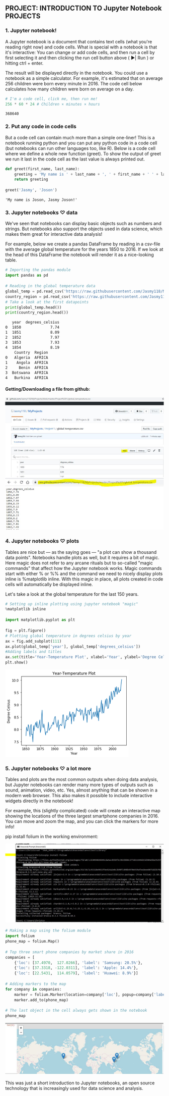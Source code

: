 ## PROJECT: INTRODUCTION TO Jupyter Notebook PROJECTS
### 1. Jupyter notebook!
A Jupyter notebook is a document that contains text cells (what you're reading right now) and code cells. What is special with a notebook is that it's interactive: You can change or add code cells, and then run a cell by first selecting it and then clicking the run cell button above ( ▶| Run ) or hitting ctrl + enter.

The result will be displayed directly in the notebook. You could use a notebook as a simple calculator. For example, it's estimated that on average 256 children were born every minute in 2016. The code cell below calculates how many children were born on average on a day.


```python
# I'm a code cell, click me, then run me!
256 * 60 * 24 # Children × minutes × hours
```




    368640



### 2. Put any code in code cells
But a code cell can contain much more than a simple one-liner! This is a notebook running python and you can put any python code in a code cell (but notebooks can run other languages too, like R). Below is a code cell where we define a whole new function (greet). To show the output of greet we run it last in the code cell as the last value is always printed out.


```python
def greet(first_name, last_name):
    greeting = 'My name is ' + last_name + ', ' + first_name + ' ' + last_name + '!'
    return greeting

greet('Jasmy', 'Joson')
```




    'My name is Joson, Jasmy Joson!'



### 3. Jupyter notebooks ♡ data
We've seen that notebooks can display basic objects such as numbers and strings. But notebooks also support the objects used in data science, which makes them great for interactive data analysis!

For example, below we create a pandas DataFrame by reading in a csv-file with the average global temperature for the years 1850 to 2016. If we look at the head of this DataFrame the notebook will render it as a nice-looking table.


```python
# Importing the pandas module
import pandas as pd

# Reading in the global temperature data
global_temp = pd.read_csv('https://raw.githubusercontent.com/Jasmy118/MyProjects/master/Project%201/Images%26Files/global_temperature.csv')
country_region = pd.read_csv('https://raw.githubusercontent.com/Jasmy118/MyProjects/master/Project%201/Images%26Files/countries.csv')
# Take a look at the first datapoints
print(global_temp.head())
print(country_region.head())
```

       year  degrees_celsius
    0  1850             7.74
    1  1851             8.09
    2  1852             7.97
    3  1853             7.93
    4  1854             8.19
        Country  Region
    0   Algeria  AFRICA
    1    Angola  AFRICA
    2     Benin  AFRICA
    3  Botswana  AFRICA
    4   Burkina  AFRICA
    

#### Getting/Downloading a file from github:
![prj%201a.JPG](https://github.com/Jasmy118/MyProjects/blob/master/Project%201/Images%26Files/prj%201a.JPG)
![prj%201b.JPG](https://github.com/Jasmy118/MyProjects/blob/master/Project%201/Images%26Files/prj%201b.JPG)

### 4. Jupyter notebooks ♡ plots
Tables are nice but — as the saying goes — "a plot can show a thousand data points". Notebooks handle plots as well, but it requires a bit of magic. Here magic does not refer to any arcane rituals but to so-called "magic commands" that affect how the Jupyter notebook works. Magic commands start with either % or %% and the command we need to nicely display plots inline is %matplotlib inline. With this magic in place, all plots created in code cells will automatically be displayed inline.

Let's take a look at the global temperature for the last 150 years.


```python
# Setting up inline plotting using jupyter notebook "magic"
%matplotlib inline

import matplotlib.pyplot as plt

fig = plt.figure()
# Plotting global temperature in degrees celsius by year
ax = fig.add_subplot(111)
ax.plot(global_temp['year'], global_temp['degrees_celsius'])
#Adding labels and titles
ax.set(title='Year-Temperature Plot', xlabel='Year', ylabel='Degree Celsius')
plt.show()
```


![prj%201out1.png](https://github.com/Jasmy118/MyProjects/blob/master/Project%201/Images%26Files/prj%201out1.png)

### 5. Jupyter notebooks ♡ a lot more
Tables and plots are the most common outputs when doing data analysis, but Jupyter notebooks can render many more types of outputs such as sound, animation, video, etc. Yes, almost anything that can be shown in a modern web browser. This also makes it possible to include interactive widgets directly in the notebook!

For example, this (slightly complicated) code will create an interactive map showing the locations of the three largest smartphone companies in 2016. You can move and zoom the map, and you can click the markers for more info!

pip install folium in the working environment:

![prj%201c.JPG](https://github.com/Jasmy118/MyProjects/blob/master/Project%201/Images%26Files/prj%201c.JPG)


```python
# Making a map using the folium module
import folium
phone_map = folium.Map()

# Top three smart phone companies by market share in 2016
companies = [
    {'loc': [37.4970,  127.0266], 'label': 'Samsung: 20.5%'},
    {'loc': [37.3318, -122.0311], 'label': 'Apple: 14.4%'},
    {'loc': [22.5431,  114.0579], 'label': 'Huawei: 8.9%'}] 

# Adding markers to the map
for company in companies:
    marker = folium.Marker(location=company['loc'], popup=company['label'])
    marker.add_to(phone_map)

# The last object in the cell always gets shown in the notebook
phone_map
```




![prj%201out2.JPG](https://github.com/Jasmy118/MyProjects/blob/master/Project%201/Images%26Files/prj%201out2.JPG)



This was just a short introduction to Jupyter notebooks, an open source technology that is increasingly used for data science and analysis.
